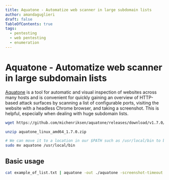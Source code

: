 ```yaml
---
title: Aquatone - Automatize web scanner in large subdomain lists
author: amandaguglieri
draft: false
TableOfContents: true
tags:
  - pentesting
  - web pentesting
  - enumeration
---
```


# Aquatone - Automatize web scanner in large subdomain lists

[Aquatone](https://github.com/michenriksen/aquatone) is a tool for automatic and visual inspection of websites across many hosts and is convenient for quickly gaining an overview of HTTP-based attack surfaces by scanning a list of configurable ports, visiting the website with a headless Chrome browser, and taking a screenshot. This is helpful, especially when dealing with huge subdomain lists.

```bash
wget https://github.com/michenriksen/aquatone/releases/download/v1.7.0/aquatone_linux_amd64_1.7.0.zip

unzip aquatone_linux_amd64_1.7.0.zip 

# We can move it to a location in our $PATH such as /usr/local/bin to be able to call the tool from anywhere
sudo mv aquatone /usr/local/bin
```

## Basic usage

```bash
cat example_of_list.txt | aquatone -out ./aquatone -screenshot-timeout 1000
```